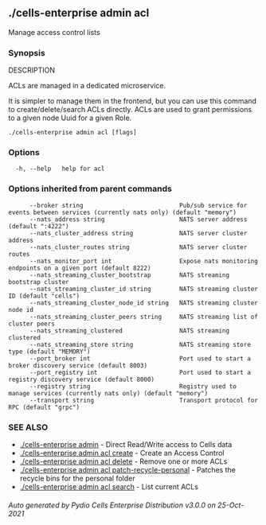 ## ./cells-enterprise admin acl

Manage access control lists

### Synopsis


DESCRIPTION

  ACLs are managed in a dedicated microservice.

  It is simpler to manage them in the frontend, but you can use this command to create/delete/search ACLs directly.
  ACLs are used to grant permissions to a given node Uuid for a given Role.


```
./cells-enterprise admin acl [flags]
```

### Options

```
  -h, --help   help for acl
```

### Options inherited from parent commands

```
      --broker string                           Pub/sub service for events between services (currently nats only) (default "memory")
      --nats_address string                     NATS server address (default ":4222")
      --nats_cluster_address string             NATS server cluster address
      --nats_cluster_routes string              NATS server cluster routes
      --nats_monitor_port int                   Expose nats monitoring endpoints on a given port (default 8222)
      --nats_streaming_cluster_bootstrap        NATS streaming bootstrap cluster
      --nats_streaming_cluster_id string        NATS streaming cluster ID (default "cells")
      --nats_streaming_cluster_node_id string   NATS streaming cluster node id
      --nats_streaming_cluster_peers string     NATS streaming list of cluster peers
      --nats_streaming_clustered                NATS streaming clustered
      --nats_streaming_store string             NATS streaming store type (default "MEMORY")
      --port_broker int                         Port used to start a broker discovery service (default 8003)
      --port_registry int                       Port used to start a registry discovery service (default 8000)
      --registry string                         Registry used to manage services (currently nats only) (default "memory")
      --transport string                        Transport protocol for RPC (default "grpc")
```

### SEE ALSO

* [./cells-enterprise admin](./cells-enterprise-admin)	 - Direct Read/Write access to Cells data
* [./cells-enterprise admin acl create](./cells-enterprise-admin-acl-create)	 - Create an Access Control
* [./cells-enterprise admin acl delete](./cells-enterprise-admin-acl-delete)	 - Remove one or more ACLs
* [./cells-enterprise admin acl patch-recycle-personal](./cells-enterprise-admin-acl-patch-recycle-personal)	 - Patches the recycle bins for the personal folder
* [./cells-enterprise admin acl search](./cells-enterprise-admin-acl-search)	 - List current ACLs

###### Auto generated by Pydio Cells Enterprise Distribution v3.0.0 on 25-Oct-2021
